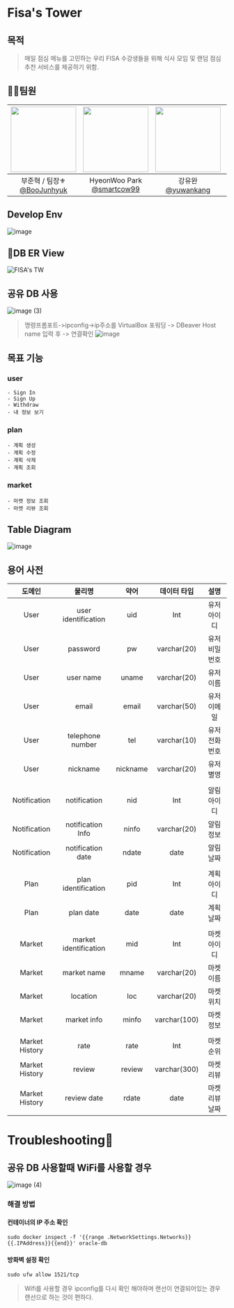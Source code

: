 # Fisa's Tower

## 목적
> 매일 점심 메뉴를 고민하는 우리 FISA 수강생들을 위해 식사 모임 및 랜덤 점심 추천 서비스를 제공하기 위함.


## 👨‍💻팀원
|<img src="https://avatars.githubusercontent.com/u/127727927?v=4" width="150" height="150"/>|<img src="https://avatars.githubusercontent.com/u/78792358?v=4" width="150" height="150"/>|<img src="https://avatars.githubusercontent.com/u/74589010?v=4" width="150" height="150"/>|<img src="https://avatars.githubusercontent.com/u/175282913?v=4" width="150" height="150"/>|
|:-:|:-:|:-:|:-:|
|부준혁 / 팀장⚜ <br/>[@BooJunhyuk](https://github.com/BooJunhyuk)|HyeonWoo Park<br/>[@smartcow99](https://github.com/smartcow99)|강유완<br/>[@yuwankang](https://github.com/yuwankang)|이정욱<br/>[@jeonguk0201](https://github.com/jeonguk0201)|

## Develop Env
![image](https://github.com/user-attachments/assets/523b39d4-2e85-4791-b9aa-7ea4f119f46f)

## 🛒DB ER View
![FISA's TW](https://github.com/user-attachments/assets/6fc8c624-d523-485a-b4f2-47aa0648a2c8)


## 공유 DB 사용
![image (3)](https://github.com/user-attachments/assets/57dbddc2-0fe7-47c1-ae75-c0b437243202)
> 명령프롬포트->ipconfig->ip주소를 VirtualBox 포워딩 -> DBeaver Host name 입력 후 -> 연결확인
![image](https://github.com/user-attachments/assets/0676123b-372d-4322-983a-e130ec178431)

## 목표 기능

### user
```
- Sign In
- Sign Up
- Withdraw
- 내 정보 보기
```
### plan
```
- 계획 생성
- 계획 수정
- 계획 삭제
- 계획 조회
```
### market
```
- 마켓 정보 조회
- 마켓 리뷰 조회
```
## Table Diagram
![image](https://github.com/user-attachments/assets/e8f6bc5e-f377-4f61-9260-aa8a7f16f97a)

## 용어 사전

| 도메인 | 물리명 | 약어 | 데이터 타입 | 설명 |
| :---: | :---: | :---: | :---: | :---: |
| User | user identification | uid | Int | 유저 아이디 |
| User | password | pw | varchar(20) | 유저 비밀번호 |
| User | user name | uname | varchar(20) | 유저 이름 |
| User | email | email | varchar(50) | 유저 이메일 |
| User | telephone number | tel | varchar(10) | 유저 전화번호 |
| User | nickname | nickname | varchar(20) | 유저 별명 |
|  |  |  |  |  |
| Notification | notification | nid | Int | 알림 아이디 |
| Notification | notification Info | ninfo | varchar(20) | 알림 정보 |
| Notification | notification date | ndate | date | 알림 날짜 |
|  |  |  |  |  |
| Plan | plan identification | pid | Int | 계획 아이디 |
| Plan | plan date | date | date | 계획 날짜 |
|  |  |  |  |  |
| Market | market identification | mid | Int | 마켓 아이디 |
| Market | market name | mname | varchar(20) | 마켓 이름 |
| Market | location | loc | varchar(20) | 마켓 위치 |
| Market | market info | minfo | varchar(100) | 마켓 정보 |
|  |  |  |  |  |
| Market History | rate | rate | Int | 마켓 순위 |
| Market History | review | review | varchar(300) | 마켓 리뷰 |
| Market History | review date | rdate | date | 마켓 리뷰 날짜 |

# Troubleshooting🤯
## 공유 DB 사용할때 WiFi를 사용할 경우
![image (4)](https://github.com/user-attachments/assets/69fc434e-0fce-4c97-8474-693f70fae935)
### 해결 방법
#### 컨테이너의 IP 주소 확인
```
sudo docker inspect -f '{{range .NetworkSettings.Networks}}{{.IPAddress}}{{end}}' oracle-db
```
#### 방화벽 설정 확인
```
sudo ufw allow 1521/tcp
```
>Wifi를 사용할 경우 ipconfig를 다시 확인 해야하며 랜선이 연결되어있는 경우 랜선으로 하는 것이 편하다.


